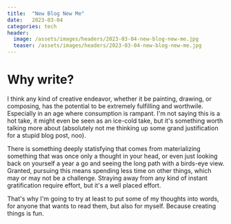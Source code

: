 ```yaml
---
title:  "New Blog New Me"
date:   2023-03-04
categories: tech
header:
  image: /assets/images/headers/2023-03-04-new-blog-new-me.jpg
  teaser: /assets/images/headers/2023-03-04-new-blog-new-me.jpg
---
```


# Why write?

I think any kind of creative endeavor, whether it be painting, drawing, or composing, has the potential to be extremely fulfilling and worthwile. Especially in an age where consumption is rampant. I'm not saying this is a hot take, it might even be seen as an ice-cold take, but it's something worth talking more about (absolutely not me thinking up some grand justification for a stupid blog post, noo).

There is something deeply statisfying that comes from materializing something that was once only a thought in your head, or even just looking back on yourself a year a go and seeing the long path with a birds-eye view. Granted, pursuing this means spending less time on other things, which may or may not be a challenge. Straying away from any kind of instant gratification require effort, but it's a well placed effort.

That's why I'm going to try at least to put some of my thoughts into words, for anyone that wants to read them, but also for myself. Because creating things is fun.
